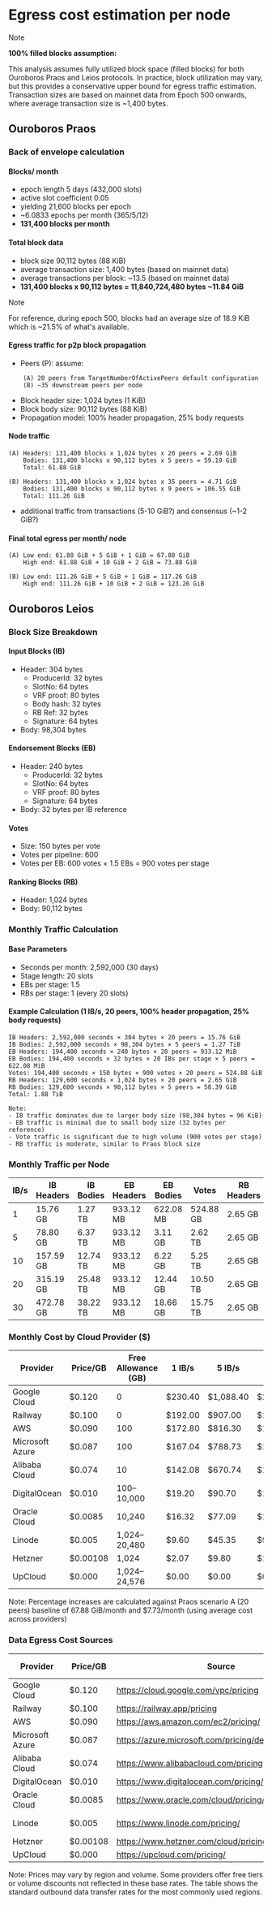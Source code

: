 # Egress cost estimation per node

> [!Note]
> **100% filled blocks assumption:**
>
> This analysis assumes fully utilized block space (filled blocks) for both Ouroboros Praos and Leios protocols. In practice, block utilization may vary, but this provides a conservative upper bound for egress traffic estimation. Transaction sizes are based on mainnet data from Epoch 500 onwards, where average transaction size is ~1,400 bytes.

## Ouroboros Praos

### Back of envelope calculation

#### Blocks/ month
- epoch length 5 days (432,000 slots)
- active slot coefficient 0.05
- yielding 21,600 blocks per epoch
- ~6.0833 epochs per month (365/5/12)
- **131,400 blocks per month**

#### Total block data
- block size 90,112 bytes (88 KiB)
- average transaction size: 1,400 bytes (based on mainnet data)
- average transactions per block: ~13.5 (based on mainnet data)
- **131,400 blocks x 90,112 bytes = 11,840,724,480 bytes ~11.84 GiB**

> [!Note]
>
> For reference, during epoch 500, blocks had an average size of 18.9 KiB
> which is ~21.5% of what's available.

#### Egress traffic for p2p block propagation
- Peers (P): assume:
```
    (A) 20 peers from TargetNumberOfActivePeers default configuration
    (B) ~35 downstream peers per node
```
- Block header size: 1,024 bytes (1 KiB)
- Block body size: 90,112 bytes (88 KiB)
- Propagation model: 100% header propagation, 25% body requests

#### Node traffic
```
(A) Headers: 131,400 blocks x 1,024 bytes x 20 peers = 2.69 GiB
    Bodies: 131,400 blocks x 90,112 bytes x 5 peers = 59.19 GiB
    Total: 61.88 GiB

(B) Headers: 131,400 blocks x 1,024 bytes x 35 peers = 4.71 GiB
    Bodies: 131,400 blocks x 90,112 bytes x 9 peers = 106.55 GiB
    Total: 111.26 GiB
```

- additional traffic from transactions (5-10 GiB?) and consensus (~1-2 GiB?)

#### Final total egress per month/ node
```
(A) Low end: 61.88 GiB + 5 GiB + 1 GiB = 67.88 GiB
    High end: 61.88 GiB + 10 GiB + 2 GiB = 73.88 GiB

(B) Low end: 111.26 GiB + 5 GiB + 1 GiB = 117.26 GiB
    High end: 111.26 GiB + 10 GiB + 2 GiB = 123.26 GiB
```

## Ouroboros Leios

### Block Size Breakdown

#### Input Blocks (IB)
- Header: 304 bytes
  - ProducerId: 32 bytes
  - SlotNo: 64 bytes
  - VRF proof: 80 bytes
  - Body hash: 32 bytes
  - RB Ref: 32 bytes
  - Signature: 64 bytes
- Body: 98,304 bytes

#### Endorsement Blocks (EB)
- Header: 240 bytes
  - ProducerId: 32 bytes
  - SlotNo: 64 bytes
  - VRF proof: 80 bytes
  - Signature: 64 bytes
- Body: 32 bytes per IB reference

#### Votes
- Size: 150 bytes per vote
- Votes per pipeline: 600
- Votes per EB: 600 votes × 1.5 EBs = 900 votes per stage

#### Ranking Blocks (RB)
- Header: 1,024 bytes
- Body: 90,112 bytes

### Monthly Traffic Calculation

#### Base Parameters
- Seconds per month: 2,592,000 (30 days)
- Stage length: 20 slots
- EBs per stage: 1.5
- RBs per stage: 1 (every 20 slots)

#### Example Calculation (1 IB/s, 20 peers, 100% header propagation, 25% body requests)
```
IB Headers: 2,592,000 seconds × 304 bytes × 20 peers = 15.76 GiB
IB Bodies: 2,592,000 seconds × 98,304 bytes × 5 peers = 1.27 TiB
EB Headers: 194,400 seconds × 240 bytes × 20 peers = 933.12 MiB
EB Bodies: 194,400 seconds × 32 bytes × 20 IBs per stage × 5 peers = 622.08 MiB
Votes: 194,400 seconds × 150 bytes × 900 votes × 20 peers = 524.88 GiB
RB Headers: 129,600 seconds × 1,024 bytes × 20 peers = 2.65 GiB
RB Bodies: 129,600 seconds × 90,112 bytes × 5 peers = 58.39 GiB
Total: 1.88 TiB

Note: 
- IB traffic dominates due to larger body size (98,304 bytes = 96 KiB)
- EB traffic is minimal due to small body size (32 bytes per reference)
- Vote traffic is significant due to high volume (900 votes per stage)
- RB traffic is moderate, similar to Praos block size
```

### Monthly Traffic per Node

| IB/s | IB Headers | IB Bodies | EB Headers | EB Bodies | Votes | RB Headers | RB Bodies | Total | vs Praos (A) |
|------|------------|-----------|------------|-----------|-------|------------|-----------|-------|--------------|
| 1    | 15.76 GB   | 1.27 TB   | 933.12 MB  | 622.08 MB | 524.88 GB | 2.65 GB    | 58.39 GB  | 1.88 TB | +2,670% |
| 5    | 78.80 GB   | 6.37 TB   | 933.12 MB  | 3.11 GB   | 2.62 TB   | 2.65 GB    | 58.39 GB  | 9.07 TB | +13,260% |
| 10   | 157.59 GB  | 12.74 TB  | 933.12 MB  | 6.22 GB   | 5.25 TB   | 2.65 GB    | 58.39 GB  | 18.11 TB | +26,590% |
| 20   | 315.19 GB  | 25.48 TB  | 933.12 MB  | 12.44 GB  | 10.50 TB  | 2.65 GB    | 58.39 GB  | 36.19 TB | +53,130% |
| 30   | 472.78 GB  | 38.22 TB  | 933.12 MB  | 18.66 GB  | 15.75 TB  | 2.65 GB    | 58.39 GB  | 54.28 TB | +79,670% |

### Monthly Cost by Cloud Provider ($)

| Provider         | Price/GB | Free Allowance (GB) | 1 IB/s | 5 IB/s | 10 IB/s | 20 IB/s | 30 IB/s | vs Praos (A) |
|------------------|----------|---------------------|---------|---------|----------|----------|----------|--------------|
| Google Cloud     | $0.120   | 0                   | $230.40 | $1,088.40| $2,167.20| $4,325.40| $6,483.60| +8,340% |
| Railway          | $0.100   | 0                   | $192.00 | $907.00 | $1,806.00| $3,604.00| $5,403.00| +7,000% |
| AWS              | $0.090   | 100                 | $172.80 | $816.30 | $1,625.40| $3,243.60| $4,862.70| +6,300% |
| Microsoft Azure  | $0.087   | 100                 | $167.04 | $788.73 | $1,570.89| $3,135.09| $4,699.29| +6,084% |
| Alibaba Cloud    | $0.074   | 10                  | $142.08 | $670.74 | $1,335.78| $2,665.38| $3,995.08| +5,170% |
| DigitalOcean     | $0.010   | 100–10,000          | $19.20  | $90.70  | $180.60  | $360.40  | $540.30  | +699% |
| Oracle Cloud     | $0.0085  | 10,240              | $16.32  | $77.09  | $153.51  | $306.34  | $459.26  | +594% |
| Linode           | $0.005   | 1,024–20,480        | $9.60   | $45.35  | $90.30   | $180.20  | $270.15  | +350% |
| Hetzner          | $0.00108 | 1,024               | $2.07   | $9.80   | $19.50   | $38.92   | $58.35   | +75% |
| UpCloud          | $0.000   | 1,024–24,576        | $0.00   | $0.00   | $0.00    | $0.00    | $0.00    | 0% |

Note: Percentage increases are calculated against Praos scenario A (20 peers) baseline of 67.88 GiB/month and $7.73/month (using average cost across providers)

### Data Egress Cost Sources

| Provider | Price/GB | Source | Last Updated |
|----------|----------|---------|--------------|
| Google Cloud | $0.120 | https://cloud.google.com/vpc/pricing | Feb 2025 |
| Railway | $0.100 | https://railway.app/pricing | - |
| AWS | $0.090 | https://aws.amazon.com/ec2/pricing/ | 2023 |
| Microsoft Azure | $0.087 | https://azure.microsoft.com/pricing/details/bandwidth/ | Dec 2024 |
| Alibaba Cloud | $0.074 | https://www.alibabacloud.com/pricing | 2024 |
| DigitalOcean | $0.010 | https://www.digitalocean.com/pricing/ | - |
| Oracle Cloud | $0.0085 | https://www.oracle.com/cloud/pricing/ | Dec 2024 |
| Linode | $0.005 | https://www.linode.com/pricing/ | Apr 2023 |
| Hetzner | $0.00108 | https://www.hetzner.com/cloud/pricing | 2024 |
| UpCloud | $0.000 | https://upcloud.com/pricing/ | - |

Note: Prices may vary by region and volume. Some providers offer free tiers or volume discounts not reflected in these base rates. The table shows the standard outbound data transfer rates for the most commonly used regions.
